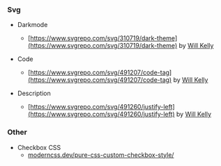 ### Svg

- Darkmode
  - [https://www.svgrepo.com/svg/310719/dark-theme](https://www.svgrepo.com/svg/310719/dark-theme) by [Will Kelly](https://www.svgrepo.com/author/Will%20Kelly/)

- Code
  - [https://www.svgrepo.com/svg/491207/code-tag](https://www.svgrepo.com/svg/491207/code-tag) by [Will Kelly](https://www.svgrepo.com/author/Will%20Kelly/)

- Description
  - [https://www.svgrepo.com/svg/491260/justify-left](https://www.svgrepo.com/svg/491260/justify-left) by [Will Kelly](https://www.svgrepo.com/author/Will%20Kelly/)

### Other

- Checkbox CSS
  - [moderncss.dev/pure-css-custom-checkbox-style/](https://moderncss.dev/pure-css-custom-checkbox-style/)
